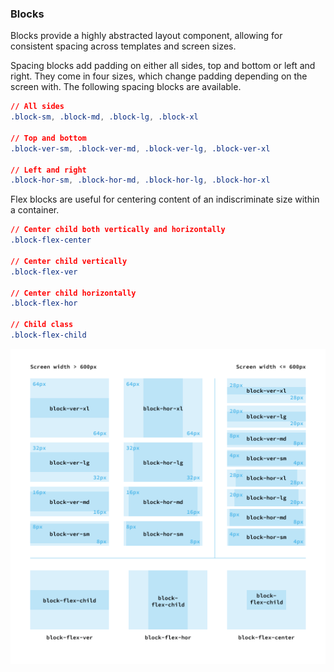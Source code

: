 ### Blocks

Blocks provide a highly abstracted layout component, allowing for consistent spacing across templates and screen sizes.

Spacing blocks add padding on either all sides, top and bottom or left and right. They come in four sizes, which change padding depending on the screen with. The following spacing blocks are available.

```css
// All sides
.block-sm, .block-md, .block-lg, .block-xl

// Top and bottom
.block-ver-sm, .block-ver-md, .block-ver-lg, .block-ver-xl

// Left and right
.block-hor-sm, .block-hor-md, .block-hor-lg, .block-hor-xl
```

Flex blocks are useful for centering content of an indiscriminate size within a container.

```css
// Center child both vertically and horizontally
.block-flex-center

// Center child vertically
.block-flex-ver

// Center child horizontally
.block-flex-hor

// Child class
.block-flex-child
```

![Blocks](../img/blocks.png)
